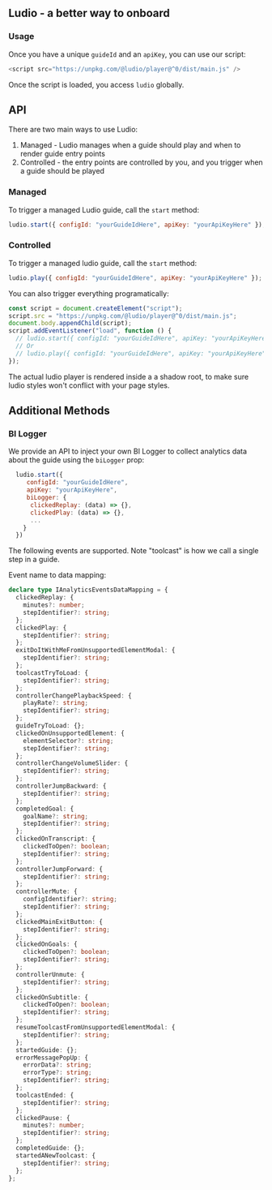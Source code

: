 ## Ludio - a better way to onboard

### Usage

Once you have a unique `guideId` and an `apiKey`, you can use our script:

```js
<script src="https://unpkg.com/@ludio/player@^0/dist/main.js" />
```

Once the script is loaded, you access `ludio` globally.

## API

There are two main ways to use Ludio:

1. Managed - Ludio manages when a guide should play and when to render guide entry points
2. Controlled - the entry points are controlled by you, and you trigger when a guide should be played

### Managed

To trigger a managed Ludio guide, call the `start` method:

```js
ludio.start({ configId: "yourGuideIdHere", apiKey: "yourApiKeyHere" });
```

### Controlled

To trigger a managed ludio guide, call the `start` method:

```js
ludio.play({ configId: "yourGuideIdHere", apiKey: "yourApiKeyHere" });
```

You can also trigger everything programatically:

```js
const script = document.createElement("script");
script.src = "https://unpkg.com/@ludio/player@^0/dist/main.js";
document.body.appendChild(script);
script.addEventListener("load", function () {
  // ludio.start({ configId: "yourGuideIdHere", apiKey: "yourApiKeyHere" });
  // Or
  // ludio.play({ configId: "yourGuideIdHere", apiKey: "yourApiKeyHere" });
});
```

The actual ludio player is rendered inside a a shadow root, to make sure ludio styles won't conflict with your page styles.

## Additional Methods

### BI Logger

We provide an API to inject your own BI Logger to collect analytics data about the guide using the `biLogger` prop:

```js
  ludio.start({
     configId: "yourGuideIdHere",
     apiKey: "yourApiKeyHere",
     biLogger: {
      clickedReplay: (data) => {},
      clickedPlay: (data) => {},
      ...
    }
  })
```

The following events are supported. Note "toolcast" is how we call a single step in a guide.

Event name to data mapping:

```typescript
declare type IAnalyticsEventsDataMapping = {
  clickedReplay: {
    minutes?: number;
    stepIdentifier?: string;
  };
  clickedPlay: {
    stepIdentifier?: string;
  };
  exitDoItWithMeFromUnsupportedElementModal: {
    stepIdentifier?: string;
  };
  toolcastTryToLoad: {
    stepIdentifier?: string;
  };
  controllerChangePlaybackSpeed: {
    playRate?: string;
    stepIdentifier?: string;
  };
  guideTryToLoad: {};
  clickedOnUnsupportedElement: {
    elementSelector?: string;
    stepIdentifier?: string;
  };
  controllerChangeVolumeSlider: {
    stepIdentifier?: string;
  };
  controllerJumpBackward: {
    stepIdentifier?: string;
  };
  completedGoal: {
    goalName?: string;
    stepIdentifier?: string;
  };
  clickedOnTranscript: {
    clickedToOpen?: boolean;
    stepIdentifier?: string;
  };
  controllerJumpForward: {
    stepIdentifier?: string;
  };
  controllerMute: {
    configIdentifier?: string;
    stepIdentifier?: string;
  };
  clickedMainExitButton: {
    stepIdentifier?: string;
  };
  clickedOnGoals: {
    clickedToOpen?: boolean;
    stepIdentifier?: string;
  };
  controllerUnmute: {
    stepIdentifier?: string;
  };
  clickedOnSubtitle: {
    clickedToOpen?: boolean;
    stepIdentifier?: string;
  };
  resumeToolcastFromUnsupportedElementModal: {
    stepIdentifier?: string;
  };
  startedGuide: {};
  errorMessagePopUp: {
    errorData?: string;
    errorType?: string;
    stepIdentifier?: string;
  };
  toolcastEnded: {
    stepIdentifier?: string;
  };
  clickedPause: {
    minutes?: number;
    stepIdentifier?: string;
  };
  completedGuide: {};
  startedANewToolcast: {
    stepIdentifier?: string;
  };
};
```
